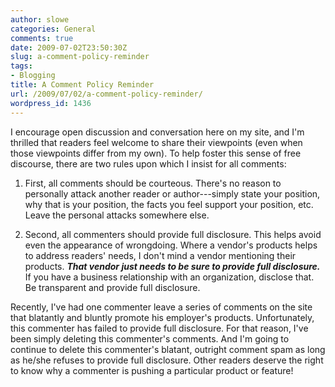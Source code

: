 ```yaml
---
author: slowe
categories: General
comments: true
date: 2009-07-02T23:50:30Z
slug: a-comment-policy-reminder
tags:
- Blogging
title: A Comment Policy Reminder
url: /2009/07/02/a-comment-policy-reminder/
wordpress_id: 1436
---
```


I encourage open discussion and conversation here on my site, and I'm thrilled that readers feel welcome to share their viewpoints (even when those viewpoints differ from my own). To help foster this sense of free discourse, there are two rules upon which I insist for all comments:

1. First, all comments should be courteous. There's no reason to personally attack another reader or author---simply state your position, why that is your position, the facts you feel support your position, etc. Leave the personal attacks somewhere else.

2. Second, all commenters should provide full disclosure. This helps avoid even the appearance of wrongdoing. Where a vendor's products helps to address readers' needs, I don't mind a vendor mentioning their products. _**That vendor just needs to be sure to provide full disclosure.**_ If you have a business relationship with an organization, disclose that. Be transparent and provide full disclosure.

Recently, I've had one commenter leave a series of comments on the site that blatantly and bluntly promote his employer's products. Unfortunately, this commenter has failed to provide full disclosure. For that reason, I've been simply deleting this commenter's comments. And I'm going to continue to delete this commenter's blatant, outright comment spam as long as he/she refuses to provide full disclosure. Other readers deserve the right to know why a commenter is pushing a particular product or feature!
